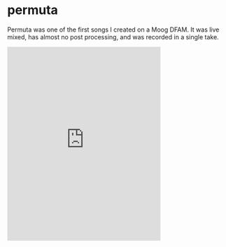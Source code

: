 # permuta

Permuta was one of the first songs I created on a Moog DFAM. It was live mixed, has almost no post processing, and was recorded in a single take.

<iframe style="border: 0; width: 350px; height: 442px;" src="https://bandcamp.com/EmbeddedPlayer/track=1045963626/size=large/bgcol=ffffff/linkcol=0687f5/tracklist=false/transparent=true/" seamless><a href="https://metasyn.bandcamp.com/track/permuta">permuta by metasyn</a></iframe>
